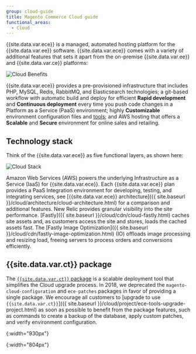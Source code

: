 ```yaml
---
group: cloud-guide
title: Magento Commerce Cloud guide
functional_areas:
  - Cloud
---
```


{{site.data.var.ece}} is a managed, automated hosting platform for the {{site.data.var.ee}} software. {{site.data.var.ece}} comes with a variety of additional features that sets it apart from the on-premise {{site.data.var.ee}} and {{site.data.var.ce}} platforms:

![Cloud Benefits]

{{site.data.var.ece}} provides a pre-provisioned infrastructure that includes PHP, MySQL, Redis, RabbitMQ, and Elasticsearch technologies; a git-based workflow with automatic build and deploy for efficient **Rapid development** and **Continuous deployment** every time you push code changes in a Platform as a Service (PaaS) environment; highly **Customizable** environment configuration files and [tools](#ece-tools-package); and AWS hosting that offers a **Scalable** and **Secure** environment for online sales and retailing.

## Technology stack

Think of the {{site.data.var.ece}} as five functional layers, as shown here:

![Cloud Stack]

Amazon Web Services (AWS) powers the underlying Infrastructure as a Service (IaaS) for {{site.data.var.ece}}. Each {{site.data.var.ece}} plan provides a PaaS Integration environment for developing, testing, and integrating services, see [{{site.data.var.ece}} architecture]({{ site.baseurl }}/cloud/architecture/cloud-architecture.html) for a comparison and additional features. New Relic provides granular visibility into the site performance. [Fastly]({{ site.baseurl }}/cloud/cdn/cloud-fastly.html) caches site assets and, as customers access the site and stores, loads the cached assets fast. The [Fastly Image Optimization]({{ site.baseurl }}/cloud/cdn/fastly-image-optimization.html) (IO) offloads image processing and resizing load, freeing servers to process orders and conversions efficiently.
<!-- Also, the Fastly Web Application Firewall (WAF) prevents malicious traffic and other OWASP Top 10 threats from affecting the site. -->

## {{site.data.var.ct}} package

The [`{{site.data.var.ct}}` package][ece] is a scalable deployment tool that simplifies the Cloud upgrade process. In 2018, we deprecated the `magento-cloud-configuration` and `ece-patches` packages in favor of providing a single package. We encourage all customers to [upgrade to use `{{site.data.var.ct}}`]({{ site.baseurl }}/cloud/project/ece-tools-upgrade-project.html) as soon as possible to benefit from the package features, such as commands to create a backup of the database, apply custom patches, and verify environment configuration.

<!-- Link definitions -->

[Cloud Benefits]: {{site.baseurl}}/common/images/cloud/CloudBenefits.svg
{:width="930px"}

[Cloud Stack]: {{site.baseurl}}/common/images/cloud/CloudStack.svg

{:width="804px"}

[ece]: reference/ece-tools-reference.html